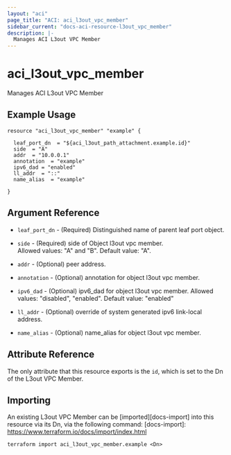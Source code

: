 ```yaml
---
layout: "aci"
page_title: "ACI: aci_l3out_vpc_member"
sidebar_current: "docs-aci-resource-l3out_vpc_member"
description: |-
  Manages ACI L3out VPC Member
---
```


# aci_l3out_vpc_member

Manages ACI L3out VPC Member

## Example Usage

```hcl
resource "aci_l3out_vpc_member" "example" {

  leaf_port_dn  = "${aci_l3out_path_attachment.example.id}"
  side  = "A"
  addr  = "10.0.0.1"
  annotation  = "example"
  ipv6_dad = "enabled"
  ll_addr  = "::"
  name_alias  = "example"

}
```

## Argument Reference

- `leaf_port_dn` - (Required) Distinguished name of parent leaf port object.
- `side` - (Required) side of Object l3out vpc member.  
Allowed values: "A" and "B". Default value: "A".
- `addr` - (Optional) peer address.

- `annotation` - (Optional) annotation for object l3out vpc member.

- `ipv6_dad` - (Optional) ipv6_dad for object l3out vpc member.
  Allowed values: "disabled", "enabled". Default value: "enabled"
- `ll_addr` - (Optional) override of system generated ipv6 link-local address.

- `name_alias` - (Optional) name_alias for object l3out vpc member.

## Attribute Reference

The only attribute that this resource exports is the `id`, which is set to the
Dn of the L3out VPC Member.

## Importing

An existing L3out VPC Member can be [imported][docs-import] into this resource via its Dn, via the following command:
[docs-import]: https://www.terraform.io/docs/import/index.html

```
terraform import aci_l3out_vpc_member.example <Dn>
```
